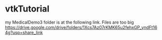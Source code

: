 # vtkTutorial
my MedicalDemo3 folder is at the following link. Files are too big
https://drive.google.com/drive/folders/1Xcs7Az07rKMK65u2fehxGP_yndFt164g?usp=share_link 
